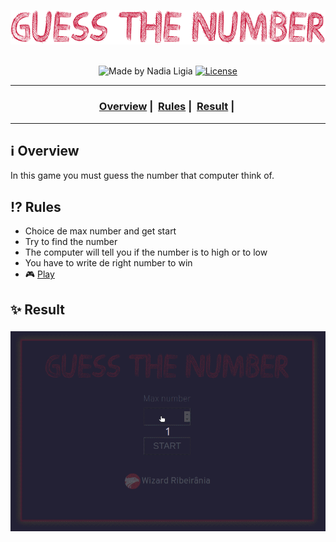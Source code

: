 <p align="center">
  <img src="assets/logo-game.png"><br><br>
</p>

<p align="center">
  <img alt="Made by Nadia Ligia" src="https://img.shields.io/badge/made%20by-Nadia%20Ligia-informational">
  
  <a href="license.md">
  <img alt="License" src="https://img.shields.io/badge/License-MIT-informational">
  </a>
</p>

___

<h3 align="center">
  <a href="#information_source-overview">Overview</a>&nbsp;|&nbsp;
  <a href="#interrobang-rules">Rules</a>&nbsp;|&nbsp;
  <a href="#sparkles-result">Result</a>&nbsp;|&nbsp;
</h3>

___

## :information_source: Overview

In this game you must guess the number that computer think of.

## :interrobang: Rules

- Choice de max number and get start
- Try to find the number 
- The computer will tell you if the number is to high or to low
- You have to write de right number to win
- :video_game: [Play](https://wiz-guess-the-number.netlify.app/)



## :sparkles: Result

<h3 align="center">
  <img alt="Playing game" src="./assets/result.gif">
</h3>

